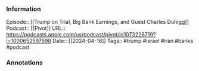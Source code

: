 ### Information

Episode:: [[Trump on Trial, Big Bank Earnings, and Guest Charles Duhigg]]
Podcast:: [[Pivot]]
URL:: https://podcasts.apple.com/us/podcast/pivot/id1073226719?i=1000652597598
Date:: [[2024-04-16]]
Tags:: #trump #israel #iran #banks
#podcast


### Annotations

